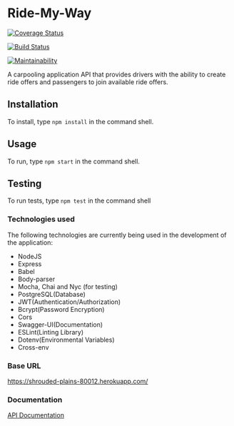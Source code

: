 # Ride-My-Way

[![Coverage Status](https://coveralls.io/repos/github/elikeyz/ride-my-way/badge.svg?branch=develop)](https://coveralls.io/github/elikeyz/ride-my-way?branch=develop)

[![Build Status](https://travis-ci.org/elikeyz/ride-my-way.svg?branch=develop)](https://travis-ci.org/elikeyz/ride-my-way)

[![Maintainability](https://api.codeclimate.com/v1/badges/a0848080169cc9ea4f22/maintainability)](https://codeclimate.com/github/elikeyz/ride-my-way/maintainability)

A carpooling application API that provides drivers with the ability to create ride offers and passengers to join available ride offers.

## Installation

To install, type ```npm install``` in the command shell.

## Usage

To run, type ```npm start``` in the command shell. 

## Testing

To run tests, type ```npm test``` in the command shell

### Technologies used
The following technologies are currently being used in the development of the application:

- NodeJS
- Express
- Babel
- Body-parser
- Mocha, Chai and Nyc (for testing)
- PostgreSQL(Database)
- JWT(Authentication/Authorization)
- Bcrypt(Password Encryption)
- Cors
- Swagger-UI(Documentation)
- ESLint(Linting Library)
- Dotenv(Environmental Variables)
- Cross-env

### Base URL

https://shrouded-plains-80012.herokuapp.com/

### Documentation

[API Documentation](https://shrouded-plains-80012.herokuapp.com/api-docs)
